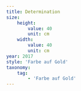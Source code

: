 ```yaml
---
title: Determination
size:
    height:
        value: 40
        unit: cm
    width:
        value: 40
        unit: cm
year: 2017
style: 'Farbe auf Gold'
taxonomy:
    tag:
        - 'Farbe auf Gold'
---
```


